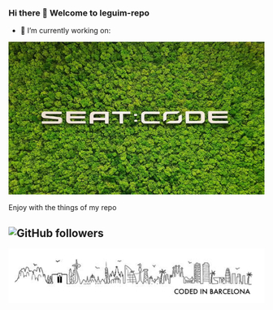 ### Hi there 👋 Welcome to leguim-repo

- 🔭 I’m currently working on:
<img src="https://raw.githubusercontent.com/leguim-repo/leguim-repo/master/img/seatcodebrocoli.jpg" width="512px"/>

Enjoy with the things of my repo

![GitHub followers](https://img.shields.io/github/followers/leguim-repo?style=social)
---
<img src="https://raw.githubusercontent.com/leguim-repo/leguim-repo/master/img/currentfooter.png" witdh="109px" />

<!--
Pit i Collons
**leguim-repo/leguim-repo** is a ✨ _special_ ✨ repository because its `README.md` (this file) appears on your GitHub profile.

Here are some ideas to get you started:

- 🔭 I’m currently working on ...
- 🌱 I’m currently learning ...
- 👯 I’m looking to collaborate on ...
- 🤔 I’m looking for help with ...
- 💬 Ask me about ...
- 📫 How to reach me: ...
- 😄 Pronouns: ...
- ⚡ Fun fact: ...
-->
